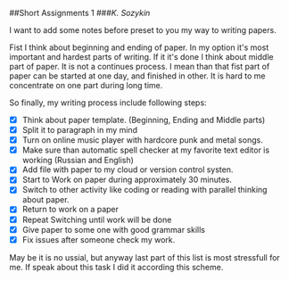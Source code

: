 ##Short Assignments 1
###*K. Sozykin*

I want to add some notes before preset to you my way to writing papers.

Fist I think about beginning and ending of paper. In my option it's most important and hardest parts of writing.
If it it's done I think about middle part of paper. It is not a continues process. I mean than that fist part of paper can be started at one day, and finished in other. It is hard to me concentrate on one part during long time.

So  finally, my writing process include following steps:
- [X] Think about paper template. (Beginning, Ending and Middle parts)
- [X] Split it to paragraph in my mind
- [X] Turn on online music player with hardcore punk and metal songs.
- [X] Make sure than automatic spell checker at my favorite text editor is working (Russian and English)
- [X] Add file with paper to my cloud or version control systen.
- [X] Start to Work on paper during approximately 30 minutes.
- [X] Switch to other activity like coding or reading with parallel thinking about paper.
- [X] Return to work on a paper
- [X] Repeat Switching until work will be done
- [X] Give paper to some one with good grammar skills
- [X] Fix issues after someone check my work. 

May be it is no ussial, but anyway last part of this list is most stressfull for me.
If speak about this task I did it according this scheme.

